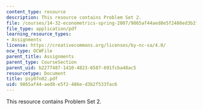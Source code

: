 ```yaml
---
content_type: resource
description: This resource contains Problem Set 2.
file: /courses/14-32-econometrics-spring-2007/9865af44aed8e5f2486ed3b2f533fac6_psy07n02.pdf
file_type: application/pdf
learning_resource_types:
- Assignments
license: https://creativecommons.org/licenses/by-nc-sa/4.0/
ocw_type: OCWFile
parent_title: Assignments
parent_type: CourseSection
parent_uid: b2277487-1410-4823-6587-691fcba48ac5
resourcetype: Document
title: psy07n02.pdf
uid: 9865af44-aed8-e5f2-486e-d3b2f533fac6
---
```

This resource contains Problem Set 2.